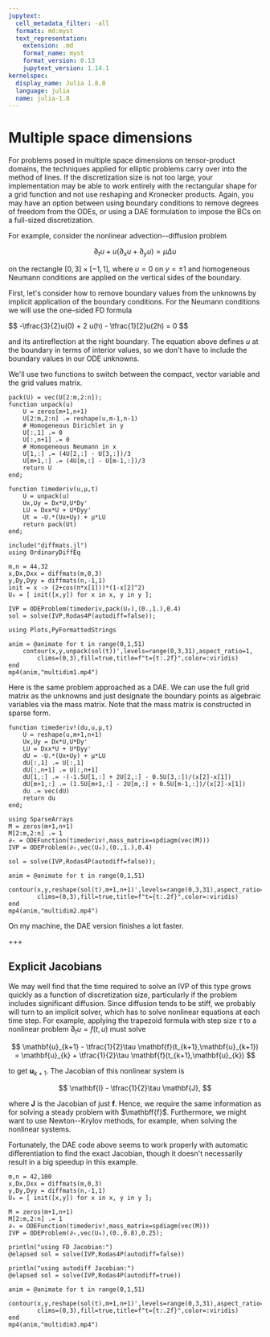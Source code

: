 ```yaml
---
jupytext:
  cell_metadata_filter: -all
  formats: md:myst
  text_representation:
    extension: .md
    format_name: myst
    format_version: 0.13
    jupytext_version: 1.14.1
kernelspec:
  display_name: Julia 1.8.0
  language: julia
  name: julia-1.8
---
```


# Multiple space dimensions

For problems posed in multiple space dimensions on tensor-product domains, the techniques applied for elliptic problems carry over into the method of lines. If the discretization size is not too large, your implementation may be able to work entirely with the rectangular shape for a grid function and not use reshaping and Kronecker products. Again, you may have an option between using boundary conditions to remove degrees of freedom from the ODEs, or using a DAE formulation to impose the BCs on a full-sized discretization.

For example, consider the nonlinear advection--diffusion problem

$$
\partial_t u + u (\partial_x u + \partial_y u) = \mu \Delta u
$$

on the rectangle $[0,3] \times [-1,1]$, where $u=0$ on $y=\pm 1$ and homogeneous Neumann conditions are applied on the vertical sides of the boundary.

First, let's consider how to remove boundary values from the unknowns by implicit application of the boundary conditions. For the Neumann conditions we will use the one-sided FD formula

$$
-\tfrac{3}{2}u(0) + 2 u(h) - \tfrac{1}[2}u(2h) = 0
$$

and its antireflection at the right boundary. The equation above defines $u$ at the boundary in terms of interior values, so we don't have to include the boundary values in our ODE unknowns.

We'll use two functions to switch between the compact, vector variable and the grid values matrix.

```{code-cell}
pack(U) = vec(U[2:m,2:n]);
function unpack(u)
    U = zeros(m+1,n+1)
    U[2:m,2:n] .= reshape(u,m-1,n-1)
    # Homogeneous Dirichlet in y
    U[:,1] .= 0
    U[:,n+1] .= 0
    # Homogeneous Neumann in x
    U[1,:] .= (4U[2,:] - U[3,:])/3
    U[m+1,:] .= (4U[m,:] - U[m-1,:])/3
    return U
end;
```

```{code-cell}
function timederiv(u,μ,t)
    U = unpack(u)
    Ux,Uy = Dx*U,U*Dy'
    LU = Dxx*U + U*Dyy'
    Ut = -U.*(Ux+Uy) + μ*LU
    return pack(Ut)
end;   
```

```{code-cell}
include("diffmats.jl")
using OrdinaryDiffEq

m,n = 44,32
x,Dx,Dxx = diffmats(m,0,3)
y,Dy,Dyy = diffmats(n,-1,1)
init = x -> (2+cos(π*x[1]))*(1-x[2]^2)
U₀ = [ init([x,y]) for x in x, y in y ];
```

```{code-cell}
IVP = ODEProblem(timederiv,pack(U₀),(0.,1.),0.4)
sol = solve(IVP,Rodas4P(autodiff=false));
```

```{code-cell}
using Plots,PyFormattedStrings

anim = @animate for t in range(0,1,51)
    contour(x,y,unpack(sol(t))',levels=range(0,3,31),aspect_ratio=1,
        clims=(0,3),fill=true,title=f"t={t:.2f}",color=:viridis)
end
mp4(anim,"multidim1.mp4")
```

Here is the same problem approached as a DAE. We can use the full grid matrix as the unknowns and just designate the boundary points as algebraic variables via the mass matrix. Note that the mass matrix is constructed in sparse form.

```{code-cell}
function timederiv!(du,u,μ,t)
    U = reshape(u,m+1,n+1)
    Ux,Uy = Dx*U,U*Dy'
    LU = Dxx*U + U*Dyy'
    dU = -U.*(Ux+Uy) + μ*LU
    dU[:,1] .= U[:,1] 
    dU[:,n+1] .= U[:,n+1]
    dU[1,:] .= -(-1.5U[1,:] + 2U[2,:] - 0.5U[3,:])/(x[2]-x[1])
    dU[m+1,:] .= (1.5U[m+1,:] - 2U[m,:] + 0.5U[m-1,:])/(x[2]-x[1])
    du .= vec(dU)
    return du
end;
```

```{code-cell}
using SparseArrays
M = zeros(m+1,n+1)
M[2:m,2:n] .= 1
∂ₜ = ODEFunction(timederiv!,mass_matrix=spdiagm(vec(M)))
IVP = ODEProblem(∂ₜ,vec(U₀),(0.,1.),0.4)

sol = solve(IVP,Rodas4P(autodiff=false));
```

```{code-cell}
anim = @animate for t in range(0,1,51)
    contour(x,y,reshape(sol(t),m+1,n+1)',levels=range(0,3,31),aspect_ratio=1,
        clims=(0,3),fill=true,title=f"t={t:.2f}",color=:viridis)
end
mp4(anim,"multidim2.mp4")
```

On my machine, the DAE version finishes a lot faster.

+++

## Explicit Jacobians

We may well find that the time required to solve an IVP of this type grows quickly as a function of discretization size, particularly if the problem includes significant diffusion. Since diffusion tends to be stiff, we probably will turn to an implicit solver, which has to solve nonlinear equations at each time step. For example, applying the trapezoid formula with step size $\tau$ to a nonlinear problem $\partial_t u = f(t,u)$ must solve

$$
\mathbf{u}_{k+1} - \tfrac{1}{2}\tau \mathbf{f}(t_{k+1},\mathbf{u}_{k+1}) = \mathbf{u}_{k} + \tfrac{1}{2}\tau \mathbf{f}(t_{k+1},\mathbf{u}_{k})
$$

to get $\mathbf{u}_{k+1}$. The Jacobian of this nonlinear system is

$$
\mathbf{I} - \tfrac{1}{2}\tau \mathbf{J},
$$

where $\mathbf{J}$ is the Jacobian of just $\mathbf{f}$. Hence, we require the same information as for solving a steady problem with $\mathbff{f}$. Furthermore, we might want to use Newton--Krylov methods, for example, when solving the nonlinear systems.

Fortunately, the DAE code above seems to work properly with automatic differentiation to find the exact Jacobian, though it doesn't necessarily result in a big speedup in this example.

```{code-cell}
m,n = 42,100
x,Dx,Dxx = diffmats(m,0,3)
y,Dy,Dyy = diffmats(n,-1,1)
U₀ = [ init([x,y]) for x in x, y in y ];

M = zeros(m+1,n+1)
M[2:m,2:n] .= 1
∂ₜ = ODEFunction(timederiv!,mass_matrix=spdiagm(vec(M)))
IVP = ODEProblem(∂ₜ,vec(U₀),(0.,0.8),0.25);
```

```{code-cell}
println("using FD Jacobian:")
@elapsed sol = solve(IVP,Rodas4P(autodiff=false))
```

```{code-cell}
println("using autodiff Jacobian:")
@elapsed sol = solve(IVP,Rodas4P(autodiff=true))
```

```{code-cell}
anim = @animate for t in range(0,1,51)
    contour(x,y,reshape(sol(t),m+1,n+1)',levels=range(0,3,31),aspect_ratio=1,
        clims=(0,3),fill=true,title=f"t={t:.2f}",color=:viridis)
end
mp4(anim,"multidim3.mp4")
```

